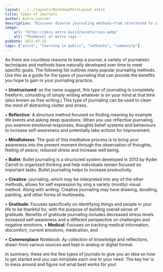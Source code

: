 ```yaml
---
layout: ../../layouts/MarkdownPostLayout.astro
title: Types of Journals
author: Astro Learner
description: "Discover diverse journaling methods—from structured to creative—for enhancing self-awareness and productivity in your daily life."
image:
    url: "https://docs.astro.build/assets/rays.webp"
    alt: "Thumbnail of Astro rays."
pubDate: 2022-07-15
tags: ["astro", "learning in public", "setbacks", "community"]
---
```

As there are countless reasons to keep a journal, a variety of journalistic techniques and methods have naturally developed over time to meet specific goals. The following list outlines many popular journaling methods. Use this as a guide for the types of journaling that can provide the benefits you hope to gain in your journaling practice.


• **Unstructured**: as the name suggest, this type of journaling is completely freeform, consisting of simply writing whatever is on your mind at that time (also known as free writing.) This type of journaling can be used to clean the mind of distracting clutter and stress. 

• **Reflective**: A structure method focused on finding meaning by example life events and asking deep questions. When you use reflective journaling, you examine emotional responses, thoughts belief systems and behaviours to increase self-awareness and potentially take actions for improvement. 

• **Mindfulness**: The goal of this meditative process is to bring your awareness into the present moment through the observation of thoughts, feeling of peace, reduced stress and increase well being.

• **Bullet**: Bullet journaling is a structured system developed in 2013 by Ryder Carroll to organized thinking and help individuals remain focused on important tasks. Bullet journaling helps to increase productivity.

• **Creative**: journaling, which may be interpreted into any of the other methods, allows for self expression by sing a variety (mostly) visual method. Along with writing. Creative journaling may have drawing, doodling, painting, and other forms of multimedia. 

• **Gratitude**: Focuses specifically on identifying things and people in your life to be thankful for, with the purpose of building overall sense of gratitude. Benefits of gratitude journaling includes decreased stress levels increased self-awareness and a different perspective on challenges and negative emotions. 
• **Medical**: Focuses on tracking medical information, discomfort, current emotions, medication, and 

• **Commonplace** Notebook:  Ay collection of knowledge and reflections, drawn from various sources and kept in analog or digital format.

In summary, these are the few types of journals to give you an idea on how to get started and you can miniplate each one to your need. The key her is to mess around and figure out what best works for you!